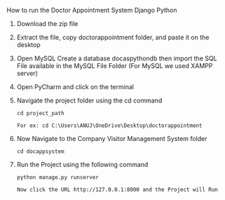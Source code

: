 How to run the Doctor Appointment System Django Python

1. Download the zip file
   
2. Extract the file, copy doctorappointment folder, and paste it on the desktop

3. Open MySQL Create a database docaspythondb then import the SQL File available in the MySQL File Folder (For MySQL we used XAMPP server)

4. Open PyCharm and click on the terminal

5. Navigate the project folder using the cd command
   
       cd project_path

       For ex: cd C:\Users\ANUJ\OneDrive\Desktop\doctorappointment

6. Now Navigate to the Company Visitor Management System folder
   
       cd docappsystem

7. Run the Project using the following command
   
       python manage.py runserver

       Now click the URL http://127.0.0.1:8000 and the Project will Run
